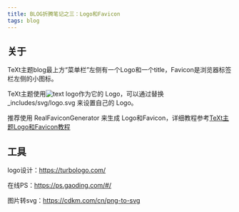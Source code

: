 ```yaml
---
title: BLOG折腾笔记之三：Logo和Favicon
tags: blog
---
```


## 关于
TeXt主题blog最上方“菜单栏”左侧有一个Logo和一个title，Favicon是浏览器标签栏左侧的小图标。

TeXt主题使用![text logo](https://noonafter.cn/assets/favicon-16x16.png)作为它的 Logo，可以通过替换 _includes/svg/logo.svg 来设置自己的 Logo。

推荐使用 RealFaviconGenerator 来生成 Logo和Favicon，详细教程参考[TeXt主题Logo和Favicon教程](https://kitian616.github.io/jekyll-TeXt-theme/docs/zh/logo-and-favicon)

<!--more-->

## 工具
logo设计：<https://turbologo.com/>

在线PS：<https://ps.gaoding.com/#/>

图片转svg：<https://cdkm.com/cn/png-to-svg>
